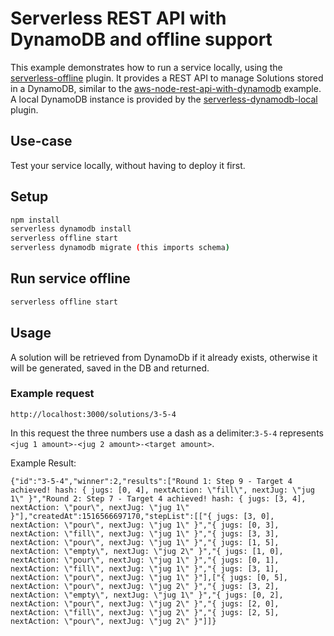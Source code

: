 <!--
title: AWS Serverless REST API with DynamoDB and offline support example in NodeJS
description: This example demonstrates how to run a service locally, using the 'serverless-offline' plugin. It provides a REST API to manage Solutions stored in DynamoDB.
layout: Doc
-->

# Serverless REST API with DynamoDB and offline support

This example demonstrates how to run a service locally, using the
[serverless-offline](https://github.com/dherault/serverless-offline) plugin. It
provides a REST API to manage Solutions stored in a DynamoDB, similar to the
[aws-node-rest-api-with-dynamodb](https://github.com/serverless/examples/tree/master/aws-node-rest-api-with-dynamodb)
example. A local DynamoDB instance is provided by the
[serverless-dynamodb-local](https://github.com/99xt/serverless-dynamodb-local)
plugin.

## Use-case

Test your service locally, without having to deploy it first.

## Setup

```bash
npm install
serverless dynamodb install
serverless offline start
serverless dynamodb migrate (this imports schema)
```

## Run service offline

```bash
serverless offline start
```

## Usage

A solution will be retrieved from DynamoDb if it already exists, otherwise it will be generated, saved in the DB and returned.

### Example request
```http://localhost:3000/solutions/3-5-4```

In this request the three numbers use a dash as a delimiter:`3-5-4` represents `<jug 1 amount>-<jug 2 amount>-<target amount>`.


Example Result:

```{"id":"3-5-4","winner":2,"results":["Round 1: Step 9 - Target 4 achieved! hash: { jugs: [0, 4], nextAction: \"fill\", nextJug: \"jug 1\" }","Round 2: Step 7 - Target 4 achieved! hash: { jugs: [3, 4], nextAction: \"pour\", nextJug: \"jug 1\" }"],"createdAt":1516566697170,"stepList":[["{ jugs: [3, 0], nextAction: \"pour\", nextJug: \"jug 1\" }","{ jugs: [0, 3], nextAction: \"fill\", nextJug: \"jug 1\" }","{ jugs: [3, 3], nextAction: \"pour\", nextJug: \"jug 1\" }","{ jugs: [1, 5], nextAction: \"empty\", nextJug: \"jug 2\" }","{ jugs: [1, 0], nextAction: \"pour\", nextJug: \"jug 1\" }","{ jugs: [0, 1], nextAction: \"fill\", nextJug: \"jug 1\" }","{ jugs: [3, 1], nextAction: \"pour\", nextJug: \"jug 1\" }"],["{ jugs: [0, 5], nextAction: \"pour\", nextJug: \"jug 2\" }","{ jugs: [3, 2], nextAction: \"empty\", nextJug: \"jug 1\" }","{ jugs: [0, 2], nextAction: \"pour\", nextJug: \"jug 2\" }","{ jugs: [2, 0], nextAction: \"fill\", nextJug: \"jug 2\" }","{ jugs: [2, 5], nextAction: \"pour\", nextJug: \"jug 2\" }"]]}```

